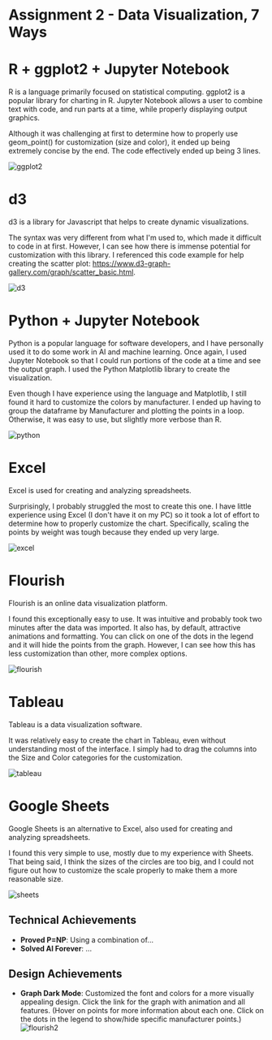 Assignment 2 - Data Visualization, 7 Ways  
===

# R + ggplot2 + Jupyter Notebook

R is a language primarily focused on statistical computing. ggplot2 is a popular library for charting in R. Jupyter Notebook allows a user to combine text with code, and run parts at a time, while properly displaying output graphics.

Although it was challenging at first to determine how to properly use geom_point() for customization (size and color), it ended up being extremely concise by the end. The code effectively ended up being 3 lines.

![ggplot2](/r-ggplot/r%20ggplot%20graph.PNG)

# d3
d3 is a library for Javascript that helps to create dynamic visualizations.

The syntax was very different from what I'm used to, which made it difficult to code in at first. However, I can see how there is immense potential for customization with this library. I referenced this code example for help creating the scatter plot: https://www.d3-graph-gallery.com/graph/scatter_basic.html.

![d3](/img/d3graph.PNG)

# Python + Jupyter Notebook

Python is a popular language for software developers, and I have personally used it to do some work in AI and machine learning. Once again, I used Jupyter Notebook so that I could run portions of the code at a time and see the output graph. I used the Python Matplotlib library to create the visualization.

Even though I have experience using the language and Matplotlib, I still found it hard to customize the colors by manufacturer. I ended up having to group the dataframe by Manufacturer and plotting the points in a loop. Otherwise, it was easy to use, but slightly more verbose than R.

![python](/python/python%20graph.PNG)

# Excel

Excel is used for creating and analyzing spreadsheets. 

Surprisingly, I probably struggled the most to create this one. I have little experience using Excel (I don't have it on my PC) so it took a lot of effort to determine how to properly customize the chart. Specifically, scaling the points by weight was tough because they ended up very large.

![excel](/excel/graph.PNG)

# Flourish

Flourish is an online data visualization platform.

I found this exceptionally easy to use. It was intuitive and probably took two minutes after the data was imported. It also has, by default, attractive animations and formatting. You can click on one of the dots in the legend and it will hide the points from the graph. However, I can see how this has less customization than other, more complex options.

![flourish](/flourish/Flourish%20Graph.png)

# Tableau

Tableau is a data visualization software.

It was relatively easy to create the chart in Tableau, even without understanding most of the interface. I simply had to drag the columns into the Size and Color categories for the customization.

![tableau](/tableau/tableau%20graph.PNG)

# Google Sheets

Google Sheets is an alternative to Excel, also used for creating and analyzing spreadsheets.

I found this very simple to use, mostly due to my experience with Sheets. That being said, I think the sizes of the circles are too big, and I could not figure out how to customize the scale properly to make them a more reasonable size.

![sheets](/google%20sheets/graph.PNG)

## Technical Achievements
- **Proved P=NP**: Using a combination of...
- **Solved AI Forever**: ...

## Design Achievements
- **Graph Dark Mode**: Customized the font and colors for a more visually appealing design. Click the link for the graph with animation and all features. (Hover on points for more information about each one. Click on the dots in the legend to show/hide specific manufacturer points.)
![flourish2](/img/flourishgraph2.png)
